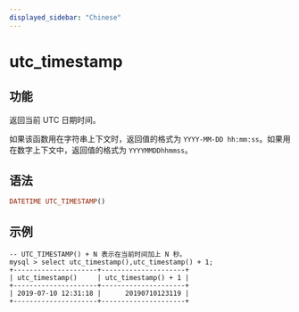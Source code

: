 ```yaml
---
displayed_sidebar: "Chinese"
---
```


# utc_timestamp

## 功能

返回当前 UTC 日期时间。

如果该函数用在字符串上下文时，返回值的格式为 `YYYY-MM-DD hh:mm:ss`。如果用在数字上下文中，返回值的格式为 `YYYYMMDDhhmmss`。

## 语法

```Haskell
DATETIME UTC_TIMESTAMP()
```

## 示例

```Plain Text
-- UTC_TIMESTAMP() + N 表示在当前时间加上 N 秒。
mysql > select utc_timestamp(),utc_timestamp() + 1;
+---------------------+---------------------+
| utc_timestamp()     | utc_timestamp() + 1 |
+---------------------+---------------------+
| 2019-07-10 12:31:18 |      20190710123119 |
+---------------------+---------------------+
```
